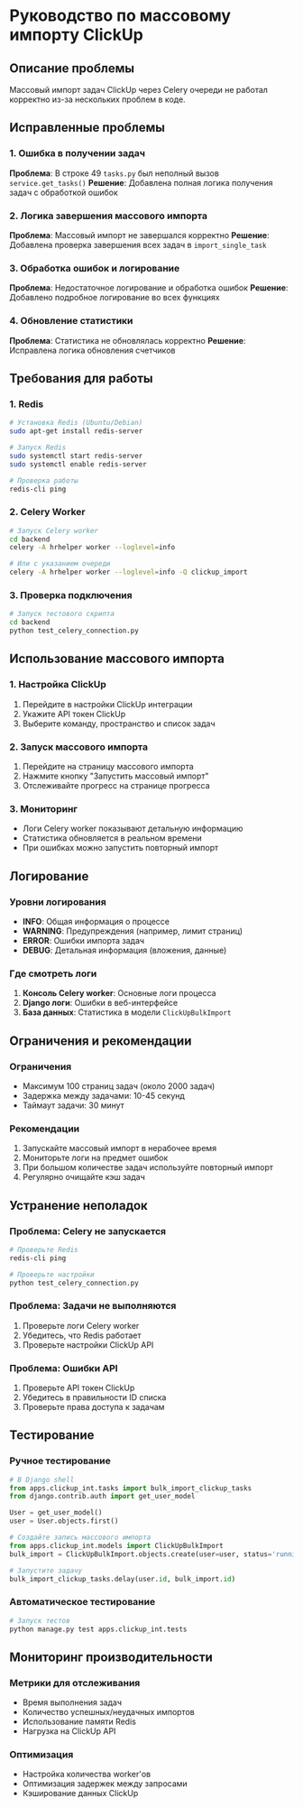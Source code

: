 # Руководство по массовому импорту ClickUp

## Описание проблемы

Массовый импорт задач ClickUp через Celery очереди не работал корректно из-за нескольких проблем в коде.

## Исправленные проблемы

### 1. Ошибка в получении задач
**Проблема**: В строке 49 `tasks.py` был неполный вызов `service.get_tasks()`
**Решение**: Добавлена полная логика получения задач с обработкой ошибок

### 2. Логика завершения массового импорта
**Проблема**: Массовый импорт не завершался корректно
**Решение**: Добавлена проверка завершения всех задач в `import_single_task`

### 3. Обработка ошибок и логирование
**Проблема**: Недостаточное логирование и обработка ошибок
**Решение**: Добавлено подробное логирование во всех функциях

### 4. Обновление статистики
**Проблема**: Статистика не обновлялась корректно
**Решение**: Исправлена логика обновления счетчиков

## Требования для работы

### 1. Redis
```bash
# Установка Redis (Ubuntu/Debian)
sudo apt-get install redis-server

# Запуск Redis
sudo systemctl start redis-server
sudo systemctl enable redis-server

# Проверка работы
redis-cli ping
```

### 2. Celery Worker
```bash
# Запуск Celery worker
cd backend
celery -A hrhelper worker --loglevel=info

# Или с указанием очереди
celery -A hrhelper worker --loglevel=info -Q clickup_import
```

### 3. Проверка подключения
```bash
# Запуск тестового скрипта
cd backend
python test_celery_connection.py
```

## Использование массового импорта

### 1. Настройка ClickUp
1. Перейдите в настройки ClickUp интеграции
2. Укажите API токен ClickUp
3. Выберите команду, пространство и список задач

### 2. Запуск массового импорта
1. Перейдите на страницу массового импорта
2. Нажмите кнопку "Запустить массовый импорт"
3. Отслеживайте прогресс на странице прогресса

### 3. Мониторинг
- Логи Celery worker показывают детальную информацию
- Статистика обновляется в реальном времени
- При ошибках можно запустить повторный импорт

## Логирование

### Уровни логирования
- **INFO**: Общая информация о процессе
- **WARNING**: Предупреждения (например, лимит страниц)
- **ERROR**: Ошибки импорта задач
- **DEBUG**: Детальная информация (вложения, данные)

### Где смотреть логи
1. **Консоль Celery worker**: Основные логи процесса
2. **Django логи**: Ошибки в веб-интерфейсе
3. **База данных**: Статистика в модели `ClickUpBulkImport`

## Ограничения и рекомендации

### Ограничения
- Максимум 100 страниц задач (около 2000 задач)
- Задержка между задачами: 10-45 секунд
- Таймаут задачи: 30 минут

### Рекомендации
1. Запускайте массовый импорт в нерабочее время
2. Мониторьте логи на предмет ошибок
3. При большом количестве задач используйте повторный импорт
4. Регулярно очищайте кэш задач

## Устранение неполадок

### Проблема: Celery не запускается
```bash
# Проверьте Redis
redis-cli ping

# Проверьте настройки
python test_celery_connection.py
```

### Проблема: Задачи не выполняются
1. Проверьте логи Celery worker
2. Убедитесь, что Redis работает
3. Проверьте настройки ClickUp API

### Проблема: Ошибки API
1. Проверьте API токен ClickUp
2. Убедитесь в правильности ID списка
3. Проверьте права доступа к задачам

## Тестирование

### Ручное тестирование
```python
# В Django shell
from apps.clickup_int.tasks import bulk_import_clickup_tasks
from django.contrib.auth import get_user_model

User = get_user_model()
user = User.objects.first()

# Создайте запись массового импорта
from apps.clickup_int.models import ClickUpBulkImport
bulk_import = ClickUpBulkImport.objects.create(user=user, status='running')

# Запустите задачу
bulk_import_clickup_tasks.delay(user.id, bulk_import.id)
```

### Автоматическое тестирование
```bash
# Запуск тестов
python manage.py test apps.clickup_int.tests
```

## Мониторинг производительности

### Метрики для отслеживания
- Время выполнения задач
- Количество успешных/неудачных импортов
- Использование памяти Redis
- Нагрузка на ClickUp API

### Оптимизация
- Настройка количества worker'ов
- Оптимизация задержек между запросами
- Кэширование данных ClickUp

